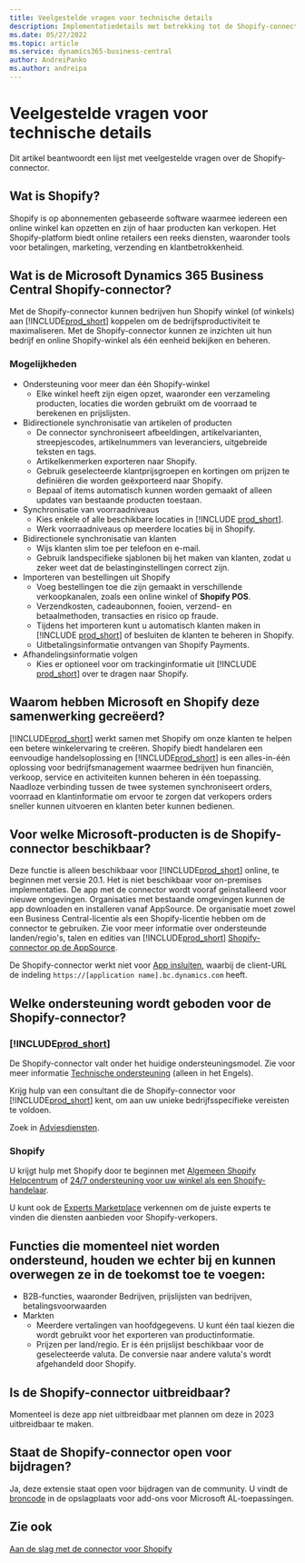 ```yaml
---
title: Veelgestelde vragen voor technische details
description: Implementatiedetails met betrekking tot de Shopify-connector
ms.date: 05/27/2022
ms.topic: article
ms.service: dynamics365-business-central
author: AndreiPanko
ms.author: andreipa
---
```


# Veelgestelde vragen voor technische details

Dit artikel beantwoordt een lijst met veelgestelde vragen over de Shopify-connector.

## Wat is Shopify? 

Shopify is op abonnementen gebaseerde software waarmee iedereen een online winkel kan opzetten en zijn of haar producten kan verkopen. Het Shopify-platform biedt online retailers een reeks diensten, waaronder tools voor betalingen, marketing, verzending en klantbetrokkenheid. 

## Wat is de Microsoft Dynamics 365 Business Central Shopify-connector? 

Met de Shopify-connector kunnen bedrijven hun Shopify winkel (of winkels) aan [!INCLUDE[prod_short](../includes/prod_short.md)] koppelen om de bedrijfsproductiviteit te maximaliseren. Met de Shopify-connector kunnen ze inzichten uit hun bedrijf en online Shopify-winkel als één eenheid bekijken en beheren. 

### Mogelijkheden

- Ondersteuning voor meer dan één Shopify-winkel
  - Elke winkel heeft zijn eigen opzet, waaronder een verzameling producten, locaties die worden gebruikt om de voorraad te berekenen en prijslijsten.  
- Bidirectionele synchronisatie van artikelen of producten
  - De connector synchroniseert afbeeldingen, artikelvarianten, streepjescodes, artikelnummers van leveranciers, uitgebreide teksten en tags.  
  - Artikelkenmerken exporteren naar Shopify.  
  - Gebruik geselecteerde klantprijsgroepen en kortingen om prijzen te definiëren die worden geëxporteerd naar Shopify.  
  - Bepaal of items automatisch kunnen worden gemaakt of alleen updates van bestaande producten toestaan.  
- Synchronisatie van voorraadniveaus
  - Kies enkele of alle beschikbare locaties in [!INCLUDE [prod_short](../includes/prod_short.md)].  
  - Werk voorraadniveaus op meerdere locaties bij in Shopify.  
- Bidirectionele synchronisatie van klanten
  - Wijs klanten slim toe per telefoon en e-mail.  
  - Gebruik landspecifieke sjablonen bij het maken van klanten, zodat u zeker weet dat de belastinginstellingen correct zijn.  
- Importeren van bestellingen uit Shopify
  - Voeg bestellingen toe die zijn gemaakt in verschillende verkoopkanalen, zoals een online winkel of **Shopify POS**. 
  - Verzendkosten, cadeaubonnen, fooien, verzend- en betaalmethoden, transacties en risico op fraude.  
  - Tijdens het importeren kunt u automatisch klanten maken in [!INCLUDE [prod_short](../includes/prod_short.md)] of besluiten de klanten te beheren in Shopify.  
  - Uitbetalingsinformatie ontvangen van Shopify Payments. 
- Afhandelingsinformatie volgen
  - Kies er optioneel voor om trackinginformatie uit [!INCLUDE [prod_short](../includes/prod_short.md)] over te dragen naar Shopify.  

## Waarom hebben Microsoft en Shopify deze samenwerking gecreëerd? 

[!INCLUDE[prod_short](../includes/prod_long.md)] werkt samen met Shopify om onze klanten te helpen een betere winkelervaring te creëren. Shopify biedt handelaren een eenvoudige handelsoplossing en [!INCLUDE[prod_short](../includes/prod_short.md)] is een alles-in-één oplossing voor bedrijfsmanagement waarmee bedrijven hun financiën, verkoop, service en activiteiten kunnen beheren in één toepassing. Naadloze verbinding tussen de twee systemen synchroniseert orders, voorraad en klantinformatie om ervoor te zorgen dat verkopers orders sneller kunnen uitvoeren en klanten beter kunnen bedienen.

## Voor welke Microsoft-producten is de Shopify-connector beschikbaar?

Deze functie is alleen beschikbaar voor [!INCLUDE[prod_short](../includes/prod_short.md)] online, te beginnen met versie 20.1. Het is niet beschikbaar voor on-premises implementaties. De app met de connector wordt vooraf geïnstalleerd voor nieuwe omgevingen. Organisaties met bestaande omgevingen kunnen de app downloaden en installeren vanaf AppSource. De organisatie moet zowel een Business Central-licentie als een Shopify-licentie hebben om de connector te gebruiken. Zie voor meer informatie over ondersteunde landen/regio's, talen en edities van [!INCLUDE[prod_short](../includes/prod_short.md)] [Shopify-connector op de AppSource](https://go.microsoft.com/fwlink/?linkid=2196238).

De Shopify-connector werkt niet voor [App insluiten](/dynamics365/business-central/dev-itpro/deployment/embed-app-overview), waarbij de client-URL de indeling `https://[application name].bc.dynamics.com` heeft. 

## Welke ondersteuning wordt geboden voor de Shopify-connector?

### [!INCLUDE[prod_short](../includes/prod_short.md)]

De Shopify-connector valt onder het huidige ondersteuningsmodel. Zie voor meer informatie [Technische ondersteuning](/dynamics365/business-central/dev-itpro/administration//manage-technical-support) (alleen in het Engels). 

Krijg hulp van een consultant die de Shopify-connector voor [!INCLUDE[prod_short](../includes/prod_short.md)] kent, om aan uw unieke bedrijfsspecifieke vereisten te voldoen.
 
Zoek in [Adviesdiensten](https://aka.ms/BCShopifyConsultant).

### Shopify

U krijgt hulp met Shopify door te beginnen met [Algemeen Shopify Helpcentrum](https://help.shopify.com/) of [24/7 ondersteuning voor uw winkel als een Shopify-handelaar](https://help.shopify.com/questions#/). 

U kunt ook de [Experts Marketplace](https://experts.shopify.com/) verkennen om de juiste experts te vinden die diensten aanbieden voor Shopify-verkopers.

## Functies die momenteel niet worden ondersteund, houden we echter bij en kunnen overwegen ze in de toekomst toe te voegen:

- B2B-functies, waaronder Bedrijven, prijslijsten van bedrijven, betalingsvoorwaarden
- Markten
  - Meerdere vertalingen van hoofdgegevens. U kunt één taal kiezen die wordt gebruikt voor het exporteren van productinformatie.
  - Prijzen per land/regio. Er is één prijslijst beschikbaar voor de geselecteerde valuta. De conversie naar andere valuta's wordt afgehandeld door Shopify.

## Is de Shopify-connector uitbreidbaar?

Momenteel is deze app niet uitbreidbaar met plannen om deze in 2023 uitbreidbaar te maken. 

## Staat de Shopify-connector open voor bijdragen?

Ja, deze extensie staat open voor bijdragen van de community. U vindt de [broncode](https://github.com/microsoft/ALAppExtensions/tree/main/Apps/W1/Shopify) in de opslagplaats voor add-ons voor Microsoft AL-toepassingen.


## Zie ook

[Aan de slag met de connector voor Shopify](get-started.md)  
